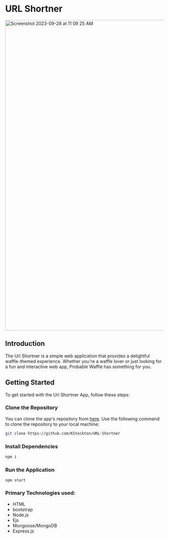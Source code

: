 # URL Shortner

<img width="982" alt="Screenshot 2023-09-28 at 11 09 25 AM" src="https://github.com/KStockton/probable-waffle/assets/34406483/b73ec72d-a2d3-4c5d-8a36-d433982d4e33">


## Introduction

The Url Shortner is a simple web application that provides a delightful waffle-themed experience. Whether you're a waffle lover or just looking for a fun and interactive web app, Probable Waffle has something for you.

## Getting Started

To get started with the Url Shortner App, follow these steps:

### Clone the Repository

You can clone the app's repository from [here](https://github.com/KStockton/URL-Shortner). Use the following command to clone the repository to your local machine:

```bash
git clone https://github.com/KStockton/URL-Shortner
```

### Install Dependencies

```bash
npm i 
```

### Run the Application

```npm start```


### Primary Technologies used:

* HTML
* bootstrap
* Node.js
* Ejs
* Mongoose/MongoDB
* Express.js
